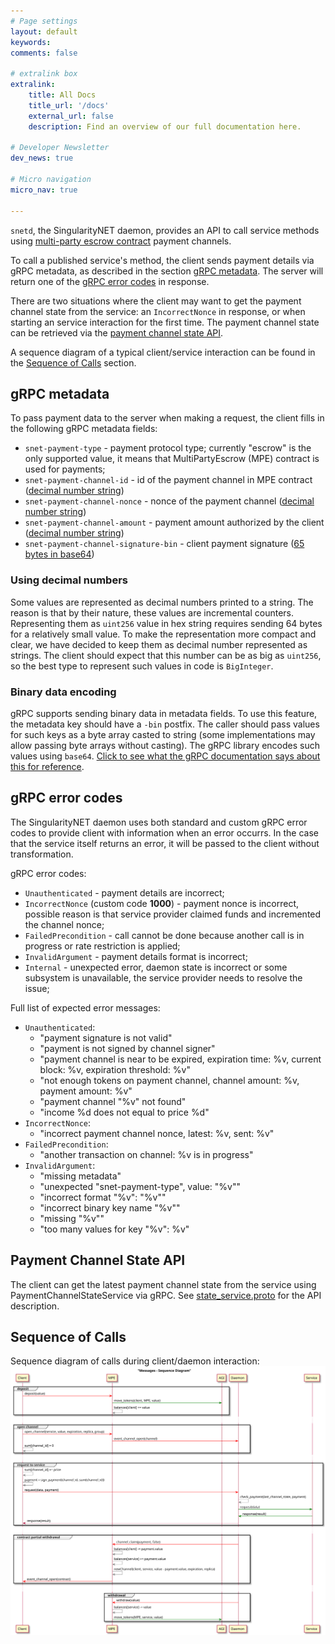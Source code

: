```yaml
---
# Page settings
layout: default
keywords:
comments: false

# extralink box
extralink:
    title: All Docs
    title_url: '/docs'
    external_url: false
    description: Find an overview of our full documentation here.

# Developer Newsletter
dev_news: true

# Micro navigation
micro_nav: true

---
```


`snetd`, the SingularityNET daemon, provides an API to call service methods using [multi-party escrow contract](/docs/ai-consumers/mpe) payment channels.

To call a published service's method, the client sends payment details via gRPC metadata, as described in the section [gRPC metadata](#grpc-metadata). The server will return one of the [gRPC error codes](#grpc-error-codes) in response.

There are two situations where the client may want to get the payment channel state from the service: an `IncorrectNonce` in response, or when starting an service interaction for the first time. The payment channel state can be retrieved via the [payment channel state API](#payment-channel-state-api).

A sequence diagram of a typical client/service interaction can be found in the [Sequence of Calls](#sequence-of-calls) section.

## gRPC metadata

To pass payment data to the server when making a request, the client fills in the following gRPC metadata fields:

- `snet-payment-type` - payment protocol type; currently "escrow" is the only supported value, it means that MultiPartyEscrow (MPE) contract is used for payments;
- `snet-payment-channel-id` - id of the payment channel in MPE contract ([decimal number string](#using-decimal-numbers))
- `snet-payment-channel-nonce` - nonce of the payment channel ([decimal number string](#using-decimal-numbers))
- `snet-payment-channel-amount` - payment amount authorized by the client ([decimal number string](#using-decimal-numbers))
- `snet-payment-channel-signature-bin` - client payment signature ([65 bytes in base64](#binary-data-encoding))

### Using decimal numbers

Some values are represented as decimal numbers printed to a string. The reason is that by their nature, these values are incremental counters. Representing them as `uint256` value in hex string requires sending 64 bytes for a relatively small value. To make the representation more compact and clear, we have decided to keep them as decimal number represented as strings. The client should expect that this number can be as big as `uint256`, so the best type to represent such values in code is `BigInteger`.

### Binary data encoding

gRPC supports sending binary data in metadata fields. To use this feature, the metadata key should have a `-bin` postfix. The caller should pass values for such keys as a byte array casted to string (some implementations may allow passing byte arrays without casting). The gRPC library encodes such values using `base64`. [Click to see what the gRPC documentation says about this for reference](https://github.com/grpc/grpc-go/blob/master/Documentation/grpc-metadata.md#storing-binary-data-in-metadata).

## gRPC error codes

The SingularityNET daemon uses both standard and custom gRPC error codes to provide client with information when an error occurrs. In the case that the service itself returns an error, it will be passed to the client without transformation.

gRPC error codes:
- `Unauthenticated` - payment details are incorrect;
- `IncorrectNonce` (custom code **1000**) - payment nonce is incorrect, possible
  reason is that service provider claimed funds and incremented the channel nonce;
- `FailedPrecondition` - call cannot be done because another call is in progress
  or rate restriction is applied;
- `InvalidArgument` - payment details format is incorrect;
- `Internal` - unexpected error, daemon state is incorrect or some subsystem is
  unavailable, the service provider needs to resolve the issue;

Full list of expected error messages:
- `Unauthenticated`:
  - "payment signature is not valid"
  - "payment is not signed by channel signer"
  - "payment channel is near to be expired, expiration time: %v, current block: %v, expiration threshold: %v"
  - "not enough tokens on payment channel, channel amount: %v, payment amount: %v"
  - "payment channel \"%v\" not found"
  - "income %d does not equal to price %d"
- `IncorrectNonce`:
  - "incorrect payment channel nonce, latest: %v, sent: %v"
- `FailedPrecondition`:
  - "another transaction on channel: %v is in progress"
- `InvalidArgument`:
  - "missing metadata"
  - "unexpected \"snet-payment-type\", value: \"%v\""
  - "incorrect format \"%v\": \"%v\""
  - "incorrect binary key name \"%v\""
  - "missing \"%v\""
  - "too many values for key \"%v\": %v"

## Payment Channel State API

The client can get the latest payment channel state from the service using PaymentChannelStateService via gRPC. See [state_service.proto](https://github.com/singnet/snet-daemon/blob/master/escrow/state_service.proto) for the API description.

## Sequence of Calls

Sequence diagram of calls during client/daemon interaction:
[![Client/daemon interaction sequence diagram](/assets/img/mpe/clientDaemonInteractionSequenceDiagram.svg "Client/daemon interaction sequence diagram")](/assets/img/mpe/clientDaemonInteractionSequenceDiagram.svg)
